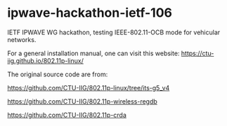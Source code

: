 # ipwave-hackathon-ietf-106
IETF IPWAVE WG hackathon, testing IEEE-802.11-OCB mode for vehicular networks. 

For a general installation manual, one can visit this website:
https://ctu-iig.github.io/802.11p-linux/

The original source code are from:

https://github.com/CTU-IIG/802.11p-linux/tree/its-g5_v4

https://github.com/CTU-IIG/802.11p-wireless-regdb

https://github.com/CTU-IIG/802.11p-crda

